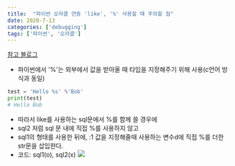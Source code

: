 ```yaml
---
title:  "파이썬 오라클 연동 'like', '%' 사용할 때 주의할 점"
date: 2020-7-13
categories: ['debugging']
tags: ['파이썬', '오라클']
---
```


[참고 블로그](#https://brownbears.tistory.com/421)

- 파이썬에서 '%'는 외부에서 값을 받아올 때 타입을 지정해주기 위해 사용(c언어 방식과 동일) 
```python
test = 'Hello %s' %'Bob'
print(test)
# Hello Bob
```

- 따라서 like를 사용하는 sql문에서 %를 함께 쓸 경우에
-  sql2 처럼 sql 문 내에 직접 %를 사용하지 않고
-  sql1의 형태를 사용한 뒤에, :1 값을 지정해줄때 사용하는 변수d에 직접 %를 더한 str문을 삽입한다.
- 코드: sql1(o), sql2(x)
![](https://lh6.googleusercontent.com/mIFzfn8LPxn35Z-J_5zfPUcTZPU7ygE-HfyhGIdC41iEJ7FPnjSVpqqusVQoYrl2xCNlh1aqAXeyrUZN__PXS7mzPILtWGTVp3rj-qagbfrMRi-o-iw9x2-DPXPnfAL0xaYLbvuJ)



